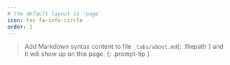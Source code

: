 ```yaml
---
# the default layout is 'page'
icon: fas fa-info-circle
order: 1
---
```



>Add Markdown syntax content to file `_tabs/about.md`{: .filepath } and it will show up on this page.
{: .prompt-tip }

